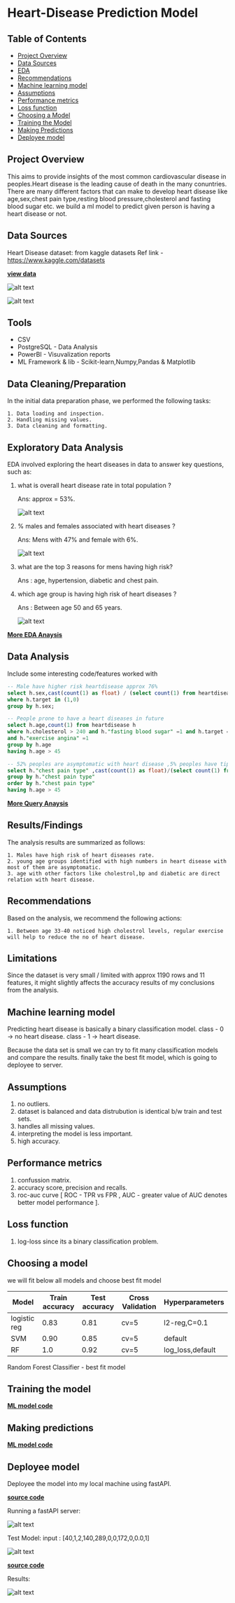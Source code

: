 # Heart-Disease Prediction Model

## Table of Contents
- [Project Overview](#project-overview)
- [Data Sources](#data-sources)
- [EDA](#exploratory-data-analysis)
- [Recommendations](#recommendations)
- [Machine learning model](#machine-learning-model)
- [Assumptions](#assumptions)
- [Performance metrics](#performance-metrics)
- [Loss function](#loss-function)
- [Choosing a Model](#choosing-a-model)
- [Training the Model](#training-the-model)
- [Making Predictions](#making-predictions)
- [Deployee model](#deployee-model)

## Project Overview
  
  This aims to provide insights of the most common cardiovascular disease in peoples.Heart disease is the leading cause of death in the many conuntries.
  There are many different factors that can make to develop heart disease like age,sex,chest pain type,resting blood pressure,cholesterol and fasting blood sugar etc.
  we build a ml model to predict given person is having a heart disease or not.

## Data Sources

Heart Disease dataset: from kaggle datasets
Ref link - https://www.kaggle.com/datasets

[**view data**](HeartDiesease.csv)

![alt text](images/Attributes.jpg)

![alt text](images/attribute_description.jpg)


## Tools

- CSV
- PostgreSQL - Data Analysis
- PowerBI    - Visuvalization reports
- ML Framework & lib - Scikit-learn,Numpy,Pandas & Matplotlib

## Data Cleaning/Preparation

In the initial data preparation phase, we performed the following tasks:

    1. Data loading and inspection.
    2. Handling missing values.
    3. Data cleaning and formatting.

## Exploratory Data Analysis

EDA involved exploring the heart diseases in data to answer key questions, such as:

1. what is overall heart disease rate in total population ?
   
   Ans: approx = 53%.


   ![alt text](images/overall_hd_ratios.jpg)

   
   
3. % males and females associated with heart diseases ?
   
   Ans: Mens with 47% and female with 6%.

   ![alt text](images/Males_vs_Female_heartdisease.jpg)
   
   
5. what are the top 3 reasons for mens having high risk?

   Ans : age, hypertension, diabetic and chest pain.
   
6. which age group is having high risk of heart diseases ?
   
   Ans : Between age 50 and 65 years.
   
   ![alt text](images/heart_disease_numbers_by_age.jpg)
   


[**More EDA Anaysis**](EDA_HeartDisease.ipynb)


## Data Analysis

Include some interesting code/features worked with
```sql
-- Male have higher risk heartdisease approx 76%
select h.sex,cast(count(1) as float) / (select count(1) from heartdisease h1)*100 from heartdisease h 
where h.target in (1,0)
group by h.sex;
```
```sql
-- People prone to have a heart diseases in future
select h.age,count(1) from heartdisease h
where h.cholesterol > 240 and h."fasting blood sugar" =1 and h.target = 0
and h."exercise angina" =1
group by h.age
having h.age > 45
```
```sql
-- 52% peoples are asymptomatic with heart disease ,5% peoples have tipical chestpain having a heart disease.
select h."chest pain type" ,cast(count(1) as float)/(select count(1) from heartdisease h1)*100 from heartdisease h
group by h."chest pain type"
order by h."chest pain type"
having h.age > 45
```
[**More Query Anaysis**](QueryAnaysis.sql)

## Results/Findings

The analysis results are summarized as follows:

    1. Males have high risk of heart diseases rate.
    2. young age groups identified with high numbers in heart disease with most of them are asymptomatic. 
    3. age with other factors like cholestrol,bp and diabetic are direct relation with heart disease.

## Recommendations

Based on the analysis, we recommend the following actions:

    1. Between age 33-40 noticed high cholestrol levels, regular exercise will help to reduce the no of heart disease.

## Limitations

Since the dataset is very small / limited with approx 1190 rows and 11 features, it might slightly affects the accuracy results of my conclusions from the analysis.

## Machine learning model

Predicting heart disease is basically a binary classification model.
class - 0 -> no heart disease.
class - 1 -> heart disease.

Because the data set is small we can try to fit many classification models and compare the results. finally take the best fit model, which is going to deployee to server.

## Assumptions
1. no outliers.
2. dataset is balanced and data distrubution is identical b/w train and test sets.
3. handles all missing values.
4. interpreting the model is less important.
5. high accuracy.

## Performance metrics
1. confussion matrix.
2. accuracy score, precision and recalls.
3. roc-auc curve  [ ROC - TPR vs FPR , AUC - greater value of AUC denotes better model performance ].

## Loss function
1. log-loss since its a binary classification problem.

## Choosing a model
we will fit below all models and choose best fit model

Model         | Train accuracy  | Test accuracy | Cross Validation |  Hyperparameters   |
------------- | -------------   | ------------- | -------------    |  -------------     |                
logistic reg  |   0.83          |   0.81        |    cv=5          |   l2-reg,C=0.1     |
SVM           |   0.90          |   0.85        |    cv=5          |   default          |
RF            |   1.0           |   0.92        |    cv=5          |   log_loss,default |

Random Forest Classifier - best fit model

## Training the model
[**ML model code**](ML_Models.ipynb)

## Making predictions
[**ML model code**](ML_Models.ipynb)

## Deployee model

Deployee the model into my local machine using fastAPI.

[**source code**](ml_api.py)

Running a fastAPI server:

![alt text](images/deployee_to_fastAPI.jpg)


Test Model:
input : [40,1,2,140,289,0,0,172,0,0.0,1]

![alt text](images/test_ml_model.jpg)


[**source code**](Test.py)


Results:

![alt text](images/results.jpg)


